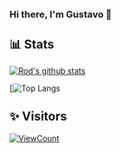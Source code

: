### Hi there, I'm Gustavo 👋

<!--
**sgustavoquiroga/sgustavoquiroga** is a ✨ _special_ ✨ repository because its `README.md` (this file) appears on your GitHub profile.

Here are some ideas to get you started:

- 🔭 I’m currently working on ...
- 🌱 I’m currently learning ...
- 👯 I’m looking to collaborate on ...
- 🤔 I’m looking for help with ...
- 💬 Ask me about ...
- 📫 How to reach me: ...
- 😄 Pronouns: ...
- ⚡ Fun fact: ...
-->
## 📊 Stats
[![Rod's github stats](https://github-readme-stats.vercel.app/api?username=sgustavoquiroga&count_private=true&show_icons=true&hide=stars&theme=vue-dark)](https://github.com/anuraghazra/github-readme-stats)
<!--[![Top Langs](https://github-readme-stats.vercel.app/api/top-langs/?username=sgustavoquiroga&count_private=true&show_icons=true&layout=compact&theme=vue-dark)](https://github.com/anuraghazra/github-readme-stats)-->

[![Top Langs](https://github-readme-stats.vercel.app/api/top-langs/?username=sgustavoquiroga&layout=compact)

## ✨ Visitors
[![ViewCount](https://views.whatilearened.today/views/github/sgustavoquiroga/ismlhbb.svg?cache=remove)](#)
